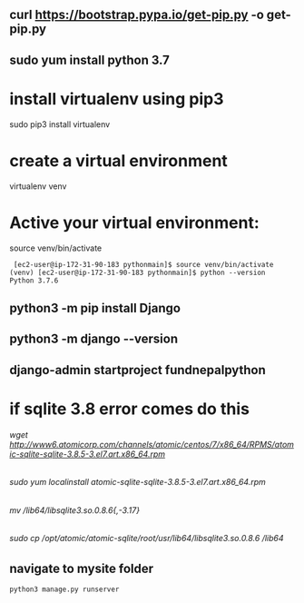 

## curl https://bootstrap.pypa.io/get-pip.py -o get-pip.py
## sudo yum install python 3.7

# install virtualenv using pip3
sudo pip3 install virtualenv 
# create a virtual environment
virtualenv venv 

# Active your virtual environment:
source venv/bin/activate

```
 [ec2-user@ip-172-31-90-183 pythonmain]$ source venv/bin/activate
(venv) [ec2-user@ip-172-31-90-183 pythonmain]$ python --version
Python 3.7.6
```

## python3 -m pip install Django
## python3 -m django --version



## django-admin startproject fundnepalpython

# if sqlite 3.8 error comes do this 

###### wget http://www6.atomicorp.com/channels/atomic/centos/7/x86_64/RPMS/atomic-sqlite-sqlite-3.8.5-3.el7.art.x86_64.rpm
###### sudo yum localinstall atomic-sqlite-sqlite-3.8.5-3.el7.art.x86_64.rpm
###### mv /lib64/libsqlite3.so.0.8.6{,-3.17}
###### sudo cp /opt/atomic/atomic-sqlite/root/usr/lib64/libsqlite3.so.0.8.6 /lib64


## navigate to mysite folder 
```
python3 manage.py runserver
```
